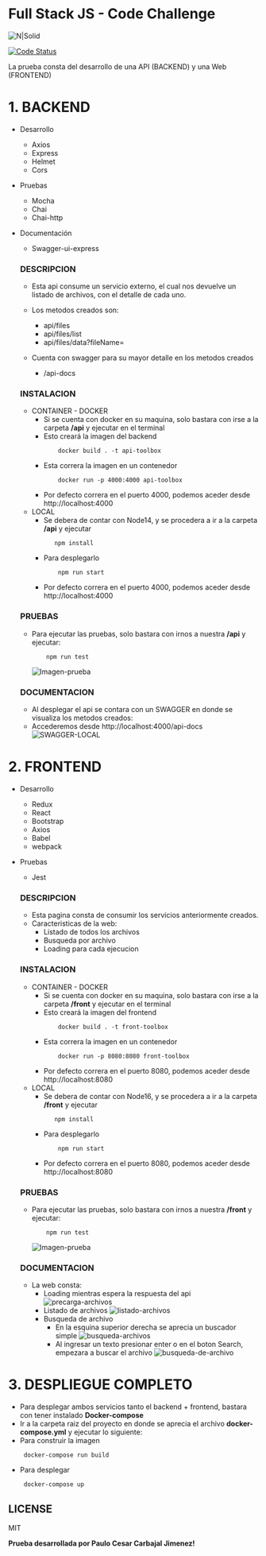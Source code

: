 # Full Stack JS - Code Challenge 

![N|Solid](https://files.toolboxtve.com/wp-content/uploads/2018/04/15144954/logo-stycky.png)

[![Code Status](https://travis-ci.org/joemccann/dillinger.svg?branch=master)](https://github.com/kirin97cesar/toolbox)

La prueba consta del desarrollo de una API (BACKEND) y una Web (FRONTEND)

# 1. BACKEND
- Desarrollo
    - Axios
    - Express
    - Helmet
    - Cors
- Pruebas
    - Mocha 
    - Chai 
    - Chai-http
- Documentación
    - Swagger-ui-express 
    
    ### DESCRIPCION
    - Esta api consume un servicio externo, el cual nos devuelve un listado de archivos, con el detalle de cada uno.
    - Los metodos creados son:
        - api/files
        - api/files/list
        - api/files/data?fileName=<Nombre del archivo>
        
    - Cuenta con swagger para su mayor detalle en los metodos creados
        - /api-docs
        
    ### INSTALACION
    
    - CONTAINER - DOCKER
        - Si se cuenta con docker en su maquina, solo bastara con irse a la carpeta __/api__ y ejecutar en el terminal
        - Esto creará la imagen del backend
            ```
                docker build . -t api-toolbox 
            ```
        - Esta correra la imagen en un contenedor
            ```
                docker run -p 4000:4000 api-toolbox
            ```
        - Por defecto correra en el puerto 4000, podemos aceder desde http://localhost:4000
    - LOCAL
        - Se debera de contar con Node14, y se procedera a ir a la carpeta __/api__ y ejecutar
             ```
                npm install
            ```
        - Para desplegarlo
            ```
                npm run start
            ```
         - Por defecto correra en el puerto 4000, podemos aceder desde http://localhost:4000
    
    ### PRUEBAS
    - Para ejecutar las pruebas, solo bastara con irnos a nuestra __/api__ y ejecutar:
        ```
            npm run test
        ```
        ![Imagen-prueba](https://i.ibb.co/f9LR9wG/Captura-de-Pantalla-2022-12-09-a-las-9-34-20.png)
    ### DOCUMENTACION
    - Al desplegar el api se contara con un SWAGGER en donde se visualiza los metodos creados:
    - Accederemos desde http://localhost:4000/api-docs
    ![SWAGGER-LOCAL](https://i.ibb.co/CJLnf12/Captura-de-Pantalla-2022-12-09-a-las-9-27-30.png)


# 2. FRONTEND
- Desarrollo
    - Redux
    - React
    - Bootstrap
    - Axios
    - Babel
    - webpack
- Pruebas
    - Jest
    
    ### DESCRIPCION
    - Esta pagina consta de consumir los servicios anteriormente creados.
    - Caracteristicas de la web:
        - Listado de todos los archivos
        - Busqueda por archivo
        - Loading para cada ejecucion

    ### INSTALACION
    
    - CONTAINER - DOCKER
        - Si se cuenta con docker en su maquina, solo bastara con irse a la carpeta __/front__ y ejecutar en el terminal
        - Esto creará la imagen del frontend
            ```
                docker build . -t front-toolbox 
            ```
        - Esta correra la imagen en un contenedor
            ```
                docker run -p 8080:8080 front-toolbox
            ```
        - Por defecto correra en el puerto 8080, podemos aceder desde http://localhost:8080
    - LOCAL
        - Se debera de contar con Node16, y se procedera a ir a la carpeta __/front__ y ejecutar
             ```
                npm install
            ```
        - Para desplegarlo
            ```
                npm run start
            ```
         - Por defecto correra en el puerto 8080, podemos aceder desde http://localhost:8080
    
    ### PRUEBAS
    - Para ejecutar las pruebas, solo bastara con irnos a nuestra __/front__ y ejecutar:
        ```
            npm run test
        ```
        ![Imagen-prueba](https://i.ibb.co/2dfkfwj/Captura-de-Pantalla-2022-12-09-a-las-9-42-47.png)
    ### DOCUMENTACION
    
    - La web consta:
        - Loading mientras espera la respuesta del api
            ![precarga-archivos](https://i.ibb.co/zf2P2yL/Captura-de-Pantalla-2022-12-09-a-las-9-45-12.png)
       - Listado de archivos
            ![listado-archivos](https://i.ibb.co/8XL50kn/Captura-de-Pantalla-2022-12-09-a-las-9-47-39.png)
       - Busqueda de archivo
            - En la esquina superior derecha se aprecia un buscador simple
                ![busqueda-archivos](https://i.ibb.co/RpXxPP3/Captura-de-Pantalla-2022-12-09-a-las-9-48-49.png)
            - Al ingresar un texto presionar enter o en el boton Search, empezara a buscar el archivo
                ![busqueda-de-archivo](https://i.ibb.co/wcZMjzv/Captura-de-Pantalla-2022-12-09-a-las-9-49-02.png)

# 3. DESPLIEGUE COMPLETO 
- Para desplegar ambos servicios tanto el backend + frontend, bastara con tener instalado __Docker-compose__
- Ir a la carpeta raiz del proyecto en donde se aprecia el archivo __docker-compose.yml__ y ejecutar lo siguiente:
- Para construir la imagen
    ```
     docker-compose run build
    ```
- Para desplegar
    ```
     docker-compose up
    ```
## LICENSE

MIT

**Prueba desarrollada por Paulo Cesar Carbajal Jimenez!**

